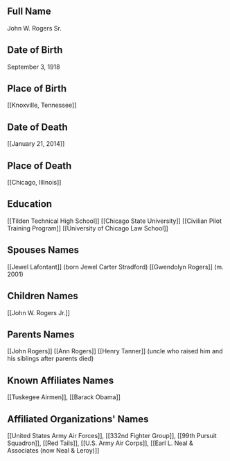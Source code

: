 ## Full Name
John W. Rogers Sr.

## Date of Birth
September 3, 1918

## Place of Birth
[[Knoxville, Tennessee]]

## Date of Death
[[January 21, 2014]]

## Place of Death
[[Chicago, Illinois]]

## Education
[[Tilden Technical High School]]
[[Chicago State University]]
[[Civilian Pilot Training Program]]
[[University of Chicago Law School]]

## Spouses Names
[[Jewel Lafontant]] (born Jewel Carter Stradford)
[[Gwendolyn Rogers]] (m. 2001)

## Children Names
[[John W. Rogers Jr.]]

## Parents Names
[[John Rogers]]
[[Ann Rogers]]
[[Henry Tanner]] (uncle who raised him and his siblings after parents died)

## Known Affiliates Names
[[Tuskegee Airmen]], [[Barack Obama]]

## Affiliated Organizations' Names
[[United States Army Air Forces]], [[332nd Fighter Group]], [[99th Pursuit Squadron]], [[Red Tails]], [[U.S. Army Air Corps]], [[Earl L. Neal & Associates (now Neal & Leroy)]]

